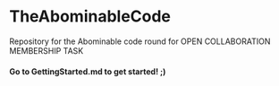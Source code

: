 # TheAbominableCode
Repository for the Abominable code round for OPEN COLLABORATION MEMBERSHIP TASK 

#### Go to GettingStarted.md to get started! ;)
